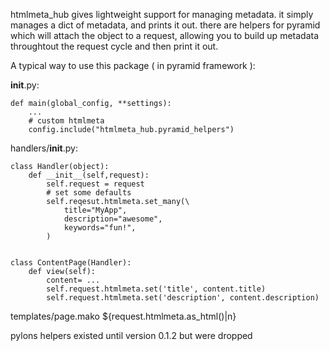 htmlmeta_hub gives lightweight support for managing metadata. it simply manages a dict of metadata, and prints it out. there are helpers for pyramid which will attach the object to a request, allowing you to build up metadata throughtout the request cycle and then print it out.



A typical way to use this package ( in pyramid framework ):


__init__.py:

	def main(global_config, **settings):
		...
		# custom htmlmeta
		config.include("htmlmeta_hub.pyramid_helpers")


handlers/__init__.py:

	class Handler(object):
		def __init__(self,request):
			self.request = request
			# set some defaults
			self.reqesut.htmlmeta.set_many(\
				title="MyApp",
				description="awesome",
				keywords="fun!",
			)


	class ContentPage(Handler):
		def view(self):
		    content= ...
			self.request.htmlmeta.set('title', content.title)
			self.request.htmlmeta.set('description', content.description)


templates/page.mako
	<title>${request.htmlmeta.get('title')|n}</title>
	${request.htmlmeta.as_html()|n}


pylons helpers existed until version 0.1.2 but were dropped